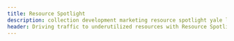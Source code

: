 ```yaml
---
title: Resource Spotlight
description: collection development marketing resource spotlight yale library
header: Driving traffic to underutilized resources with Resource Spotlight
---
```


